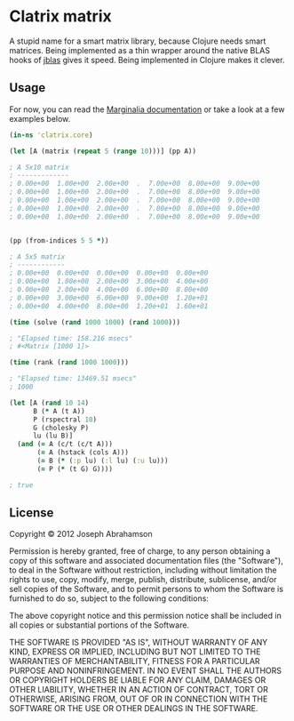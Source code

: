 # Clatrix matrix

A stupid name for a smart matrix library, because Clojure needs smart
matrices. Being implemented as a thin wrapper around the native BLAS
hooks of [jblas](http://github.com/mikiobraun/jblas) gives it
speed. Being implemented in Clojure makes it clever.

## Usage

For now, you can read the 
[Marginalia documentation](http://tel.github.com/clatrix) or take a look
at a few examples below.

```Clojure
(in-ns 'clatrix.core)

(let [A (matrix (repeat 5 (range 10)))] (pp A))

; A 5x10 matrix
; -------------
; 0.00e+00  1.00e+00  2.00e+00  .  7.00e+00  8.00e+00  9.00e+00 
; 0.00e+00  1.00e+00  2.00e+00  .  7.00e+00  8.00e+00  9.00e+00 
; 0.00e+00  1.00e+00  2.00e+00  .  7.00e+00  8.00e+00  9.00e+00 
; 0.00e+00  1.00e+00  2.00e+00  .  7.00e+00  8.00e+00  9.00e+00 
; 0.00e+00  1.00e+00  2.00e+00  .  7.00e+00  8.00e+00  9.00e+00 


(pp (from-indices 5 5 *))

; A 5x5 matrix
; ------------
; 0.00e+00  0.00e+00  0.00e+00  0.00e+00  0.00e+00 
; 0.00e+00  1.00e+00  2.00e+00  3.00e+00  4.00e+00 
; 0.00e+00  2.00e+00  4.00e+00  6.00e+00  8.00e+00 
; 0.00e+00  3.00e+00  6.00e+00  9.00e+00  1.20e+01 
; 0.00e+00  4.00e+00  8.00e+00  1.20e+01  1.60e+01 

(time (solve (rand 1000 1000) (rand 1000)))

; "Elapsed time: 158.216 msecs"
; #<Matrix [1000 1]>

(time (rank (rand 1000 1000)))

; "Elapsed time: 13469.51 msecs"
; 1000

(let [A (rand 10 14)
      B (* A (t A))
      P (rspectral 10)
      G (cholesky P)
      lu (lu B)]
  (and (= A (c/t (c/t A)))
       (= A (hstack (cols A)))
       (= B (* (:p lu) (:l lu) (:u lu)))
       (= P (* (t G) G))))

; true
```

## License

Copyright © 2012 Joseph Abrahamson

Permission is hereby granted, free of charge, to any person obtaining
a copy of this software and associated documentation files (the
"Software"), to deal in the Software without restriction, including
without limitation the rights to use, copy, modify, merge, publish,
distribute, sublicense, and/or sell copies of the Software, and to
permit persons to whom the Software is furnished to do so, subject to
the following conditions:

The above copyright notice and this permission notice shall be
included in all copies or substantial portions of the Software.

THE SOFTWARE IS PROVIDED "AS IS", WITHOUT WARRANTY OF ANY KIND,
EXPRESS OR IMPLIED, INCLUDING BUT NOT LIMITED TO THE WARRANTIES OF
MERCHANTABILITY, FITNESS FOR A PARTICULAR PURPOSE AND
NONINFRINGEMENT. IN NO EVENT SHALL THE AUTHORS OR COPYRIGHT HOLDERS BE
LIABLE FOR ANY CLAIM, DAMAGES OR OTHER LIABILITY, WHETHER IN AN ACTION
OF CONTRACT, TORT OR OTHERWISE, ARISING FROM, OUT OF OR IN CONNECTION
WITH THE SOFTWARE OR THE USE OR OTHER DEALINGS IN THE SOFTWARE.